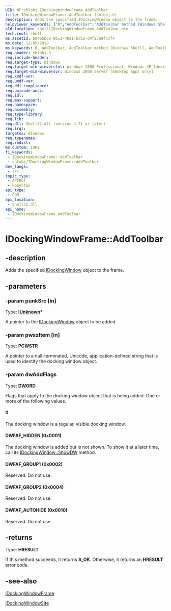 ```yaml
---
UID: NF:shlobj.IDockingWindowFrame.AddToolbar
title: IDockingWindowFrame::AddToolbar (shlobj.h)
description: Adds the specified IDockingWindow object to the frame.
helpviewer_keywords: ["0","AddToolbar","AddToolbar method [Windows Shell]","AddToolbar method [Windows Shell]","IDockingWindowFrame interface","DWFAF_AUTOHIDE","DWFAF_GROUP1","DWFAF_GROUP2","DWFAF_HIDDEN","IDockingWindowFrame interface [Windows Shell]","AddToolbar method","IDockingWindowFrame.AddToolbar","IDockingWindowFrame::AddToolbar","_win32_IDockingWindowFrame_AddToolbar","shell.IDockingWindowFrame_AddToolbar","shlobj/IDockingWindowFrame::AddToolbar"]
old-location: shell\IDockingWindowFrame_AddToolbar.htm
tech.root: shell
ms.assetid: b046bb62-8bc1-4021-bcb2-d4f23a9fccf4
ms.date: 12/05/2018
ms.keywords: 0, AddToolbar, AddToolbar method [Windows Shell], AddToolbar method [Windows Shell],IDockingWindowFrame interface, DWFAF_AUTOHIDE, DWFAF_GROUP1, DWFAF_GROUP2, DWFAF_HIDDEN, IDockingWindowFrame interface [Windows Shell],AddToolbar method, IDockingWindowFrame.AddToolbar, IDockingWindowFrame::AddToolbar, _win32_IDockingWindowFrame_AddToolbar, shell.IDockingWindowFrame_AddToolbar, shlobj/IDockingWindowFrame::AddToolbar
req.header: shlobj.h
req.include-header: 
req.target-type: Windows
req.target-min-winverclnt: Windows 2000 Professional, Windows XP [desktop apps only]
req.target-min-winversvr: Windows 2000 Server [desktop apps only]
req.kmdf-ver: 
req.umdf-ver: 
req.ddi-compliance: 
req.unicode-ansi: 
req.idl: 
req.max-support: 
req.namespace: 
req.assembly: 
req.type-library: 
req.lib: 
req.dll: Shell32.dll (version 4.71 or later)
req.irql: 
targetos: Windows
req.typenames: 
req.redist: 
ms.custom: 19H1
f1_keywords:
 - IDockingWindowFrame::AddToolbar
 - shlobj/IDockingWindowFrame::AddToolbar
dev_langs:
 - c++
topic_type:
 - APIRef
 - kbSyntax
api_type:
 - COM
api_location:
 - Shell32.dll
api_name:
 - IDockingWindowFrame.AddToolbar
---
```


# IDockingWindowFrame::AddToolbar


## -description

Adds the specified <a href="/windows/desktop/api/shobjidl_core/nn-shobjidl_core-idockingwindow">IDockingWindow</a> object to the frame.

## -parameters

### -param punkSrc [in]

Type: <b><a href="/windows/desktop/api/unknwn/nn-unknwn-iunknown">IUnknown</a>*</b>

A pointer to the <a href="/windows/desktop/api/shobjidl_core/nn-shobjidl_core-idockingwindow">IDockingWindow</a> object to be added.

### -param pwszItem [in]

Type: <b>PCWSTR</b>

A pointer to a null-terminated, Unicode, application-defined string that is used to identify the docking window object.

### -param dwAddFlags

Type: <b>DWORD</b>

Flags that apply to the docking window object that is being added. One or more of the following values.



#### 0

The docking window is a regular, visible docking window.



#### DWFAF_HIDDEN (0x0001)

The docking window is added but is not shown. To show it at a later time, call its <a href="/windows/desktop/api/shobjidl_core/nf-shobjidl_core-idockingwindow-showdw">IDockingWindow::ShowDW</a> method.



#### DWFAF_GROUP1 (0x0002)

Reserved. Do not use.



#### DWFAF_GROUP2 (0x0004)

Reserved. Do not use.



#### DWFAF_AUTOHIDE (0x0010)

Reserved. Do not use.

## -returns

Type: <b>HRESULT</b>

If this method succeeds, it returns <b>S_OK</b>. Otherwise, it returns an <b>HRESULT</b> error code.

## -see-also

<a href="/windows/desktop/api/shlobj/nn-shlobj-idockingwindowframe">IDockingWindowFrame</a>



<a href="/windows/desktop/api/shlobj_core/nn-shlobj_core-idockingwindowsite">IDockingWindowSite</a>